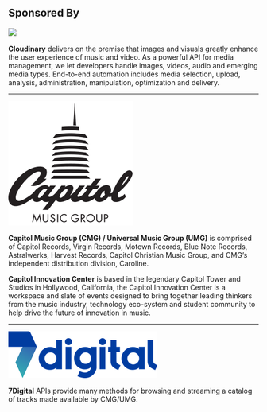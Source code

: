 ## Sponsored By

![](https://res.cloudinary.com/cloudinary/image/upload/c_scale,w_300/v1/logo/for_white_bg/cloudinary_logo_for_white_bg.png)

**Cloudinary** delivers on the premise that images and visuals greatly enhance the user experience of music and video. As a powerful API for media management, we let developers handle images, videos, audio and emerging media types. End-to-end automation includes media selection, upload, analysis, administration, manipulation, optimization and delivery.

---

![](/7Digital/Capitol-music-group-logo.png)

**Capitol Music Group (CMG) / Universal Music Group (UMG)** is comprised of Capitol Records, Virgin Records, Motown Records, Blue Note Records, Astralwerks, Harvest Records, Capitol Christian Music Group, and CMG’s independent distribution division, Caroline.  

**Capitol Innovation Center** is based in the legendary Capitol Tower and Studios in Hollywood, California, the Capitol Innovation Center is a workspace and slate of events designed to bring together leading thinkers from the music industry, technology eco-system and student community to help drive the future of innovation in music.

---

![](/7Digital/7d_wordmark_colour_RGB.png)

**7Digital** APIs provide many methods for browsing and streaming a catalog of tracks made available by CMG/UMG.


